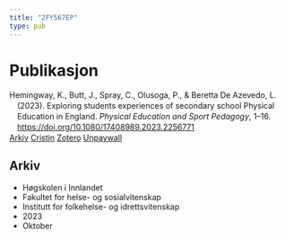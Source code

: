 ```yaml
---
title: "2FY567EP"
type: pub
---
```

<h1>Publikasjon</h1>
<article id="csl-bib-container-2FY567EP" class="csl-bib-container">
  <div class="csl-bib-body" style="line-height: 1.35; padding-left: 1em; text-indent:-1em;">
  <div class="csl-entry">Hemingway, K., Butt, J., Spray, C., Olusoga, P., &amp; Beretta De Azevedo, L. (2023). Exploring students experiences of secondary school Physical Education in England. <i>Physical Education and Sport Pedagogy</i>, 1&#x2013;16. <a href="https://doi.org/10.1080/17408989.2023.2256771">https://doi.org/10.1080/17408989.2023.2256771</a></div>
</div>
  <div class="csl-bib-buttons">
    <a href="#taxonomy-article-2FY567EP" class="csl-bib-button">Arkiv</a>
    <a href="https://app.cristin.no/results/show.jsf?id=2181854" alt="Cristin URL" class="csl-bib-button">Cristin</a>
    <a href="http://zotero.org/groups/5402882/items/2FY567EP" alt="Zotero URL" class="csl-bib-button">Zotero</a>
    <a href="https://www.tandfonline.com/doi/pdf/10.1080/17408989.2023.2256771?needAccess=true" class="csl-bib-button">Unpaywall</a>
  </div>
  <div id="csl-bib-meta-container-2FY567EP"></div>
</article>
<div id="csl-bib-meta-2FY567EP" class="csl-bib-meta">
  <article id="taxonomy-article-2FY567EP" class="taxonomy-article">
    <h1>Arkiv</h1>
    <ul>
      <li>Høgskolen i Innlandet</li>
      <li>Fakultet for helse- og sosialvitenskap</li>
      <li>Institutt for folkehelse- og idrettsvitenskap</li>
      <li>2023</li>
      <li>Oktober</li>
    </ul>
  </article>
</div>
